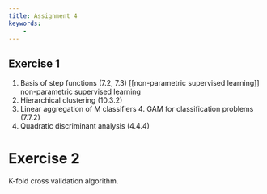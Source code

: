 ```yaml
---
title: Assignment 4
keywords:
    - 
---
```


## Exercise 1

1. Basis of step functions (7.2, 7.3) [[non-parametric supervised learning]] non-parametric supervised learning
3. Hierarchical clustering (10.3.2)
4. Linear aggregation of M classifiers 
    4. GAM for classification problems (7.7.2)
5. Quadratic discriminant analysis (4.4.4)


# Exercise 2

K-fold cross validation algorithm.